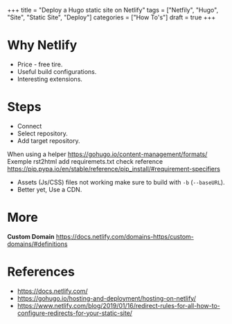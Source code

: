 +++
title = "Deploy a Hugo static site on Netlify"
tags = ["Netfily", "Hugo", "Site", "Static Site", "Deploy"]
categories = ["How To's"]
draft = true
+++

# Why Netlify
- Price - free tire.
- Useful build configurations.
- Interesting extensions.

# Steps
- Connect
- Select repository.
- Add target repository.

When using a helper https://gohugo.io/content-management/formats/
Exemple rst2html
add requiremets.txt
check reference https://pip.pypa.io/en/stable/reference/pip_install/#requirement-specifiers

- Assets (Js/CSS) files not working
    make sure to build with `-b` (`--baseURL`).
- Better yet, Use a CDN.

# More
**Custom Domain**
https://docs.netlify.com/domains-https/custom-domains/#definitions


# References
- https://docs.netlify.com/
- https://gohugo.io/hosting-and-deployment/hosting-on-netlify/
- https://www.netlify.com/blog/2019/01/16/redirect-rules-for-all-how-to-configure-redirects-for-your-static-site/
